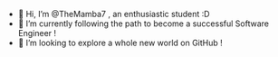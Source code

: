 - 👋 Hi, I’m @TheMamba7 , an enthusiastic student :D
- 🌱 I’m currently following the path to become a successful Software Engineer !
- 💞️ I’m looking to explore a whole new world on GitHub !

<!---
TheMamba7/TheMamba7 is a ✨ special ✨ repository because its `README.md` (this file) appears on your GitHub profile.
You can click the Preview link to take a look at your changes.
--->
